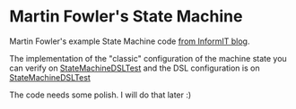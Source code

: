 # Martin Fowler's State Machine
Martin Fowler's example State Machine code [from InformIT blog](http://www.informit.com/articles/article.aspx?p=1592379).

The implementation of the "classic" configuration of the machine state you can verify on [StateMachineDSLTest](https://github.com/dherik/state-machine-martin-fowler/blob/master/src/test/java/io/github/dherik/StateMachineDSLTest.java) and the DSL configuration is on [StateMachineDSLTest]( https://github.com/dherik/state-machine-martin-fowler/blob/master/src/test/java/io/github/dherik/StateMachineDSLTest.java)

The code needs some polish. I will do that later :)
